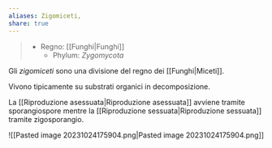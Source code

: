 ```yaml
---
aliases: Zigomiceti,
share: true
---
```

> - Regno: [[Funghi|Funghi]]
> 	- Phylum: *Zygomycota*

Gli *zigomiceti* sono una divisione del regno dei [[Funghi|Miceti]].

Vivono tipicamente su substrati organici in decomposizione.

La [[Riproduzione asessuata|Riproduzione asessuata]] avviene tramite sporangiospore mentre la [[Riproduzione sessuata|Riproduzione sessuata]] tramite zigosporangio.

![[Pasted image 20231024175904.png|Pasted image 20231024175904.png]]